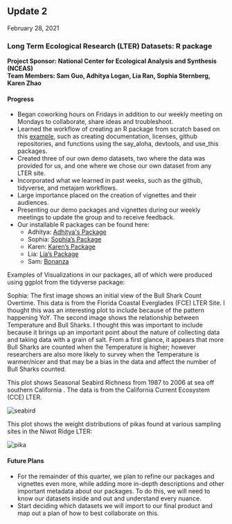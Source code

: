 ## Update 2
February 28, 2021

### Long Term Ecological Research (LTER) Datasets: R package
**Project Sponsor: National Center for Ecological Analysis and Synthesis (NCEAS)** \
**Team Members: Sam Guo, Adhitya Logan, Lia Ran, Sophia Sternberg, Karen Zhao**


#### Progress
- Began coworking hours on Fridays in addition to our weekly meeting on Mondays to collaborate, share ideas and troubleshoot.
- Learned the workflow of creating an R package from scratch based on this [example](https://github.com/isteves/r-pkg-intro ), such as creating documentation, licenses, github repositories, and functions using the say_aloha, devtools, and use_this packages.
- Created three of our own demo datasets, two where the data was provided for us, and one where we chose our own dataset from any LTER site. 
- Incorporated what we learned in past weeks, such as the github, tidyverse, and metajam workflows.
- Large importance placed on the creation of vignettes and their audiences.
- Presenting our demo packages and vignettes during our weekly meetings to update the group and to receive feedback. 
- Our installable R packages can be found here:
    - Adhitya: [Adhitya's Package](https://github.com/adhil0/alohaal)
    - Sophia: [Sophia’s Package](https://github.com/sophiasternberg/fcess)
    - Karen: [Karen’s Package](https://github.com/karenezhao/alohakz)
    - Lia: [Lia’s Package](https://github.com/liaaaaran/alohalr)
    - Sam: [Bonanza](https://github.com/TokyoExpress/bonanza)


Examples of Visualizations in our packages, all of which were produced using ggplot from the tidyverse package:

Sophia: The first image shows an initial view of the Bull Shark Count Overtime. This data is from the Florida Coastal Everglades (FCE) LTER Site. I thought this was an interesting plot to include because of the pattern happening YoY. The second image shows the relationship between Temperature and Bull Sharks. I thought this was important to include because it brings up an important point about the nature of collecting data and taking data with a grain of salt. From a first glance, it appears that more Bull Sharks are counted when the Temperature is higher; however researchers are also more likely to survey when the Temperature is warmer/nicer and that may be a bias in the data and affect the number of Bull Sharks counted.


This plot shows Seasonal Seabird Richness from 1987 to 2006 at sea off southern California . The data is from the California Current Ecosystem (CCE) LTER.

![seabird](https://github.com/karenezhao/ucsb-ds-capstone-2021.github.io/blob/main/ucsb_ds_capstone_projects_2021/projects/nceas/update2karen.png)


This plot shows the weight distributions of pikas found at various sampling sites in the Niwot Ridge LTER:

![pika](https://github.com/karenezhao/ucsb-ds-capstone-2021.github.io/blob/main/ucsb_ds_capstone_projects_2021/projects/nceas/adhitya_plot.png?raw=true)



#### Future Plans
- For the remainder of this quarter, we plan to refine our packages and vignettes even more, while adding more in-depth descriptions and other important metadata about our packages. To do this, we will need to know our datasets inside and out and understand every nuance. 
- Start deciding which datasets we will import to our final product and map out a plan of how to best collaborate on this. 

